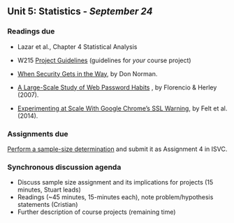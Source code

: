 ## Unit 5: Statistics - *September 24*

### Readings due

  - Lazar et al., Chapter 4 Statistical Analysis

  - W215 [Project Guidelines](/project/)  (guidelines for *your* course project)

  - [When Security Gets in the Way](https://jnd.org/when_security_gets_in_the_way/), by Don Norman.

  - [A Large-Scale Study of Web Password Habits](https://cormac.herley.org/docs/www2007.pdf) , by Florencio & Herley (2007).

  - [Experimenting at Scale With Google Chrome’s SSL Warning](https://static.googleusercontent.com/media/research.google.com/en//pubs/archive/41927.pdf), by Felt et al. (2014).

### Assignments due

[Perform a sample-size determination](/assignments/sample-size.md) and submit it as Assignment 4 in ISVC.

### Synchronous discussion agenda

  - Discuss sample size assignment and its implications for projects (15 minutes, Stuart leads)
  - Readings (\~45 minutes, 15-minutes each), note problem/hypothesis statements (Cristian)
  - Further description of course projects (remaining time)

